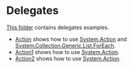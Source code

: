 # Delegates

[This folder](.) contains delegates examples.

* [Action](Action/README.md) shows how to use  [System.Action](https://learn.microsoft.com/en-us/dotnet/api/system.action) and [System.Collection.Generic.List.ForEach](https://learn.microsoft.com/en-us/dotnet/api/system.collections.generic.list-1.foreach#system-collections-generic-list-foreach(system-action(()))).
* [Action1](Action1/README.md) shows how to use  [System.Action](https://learn.microsoft.com/en-us/dotnet/api/system.action).
* [Action2](Action2/README.md) shows how to use  [System.Action](https://learn.microsoft.com/en-us/dotnet/api/system.action).
